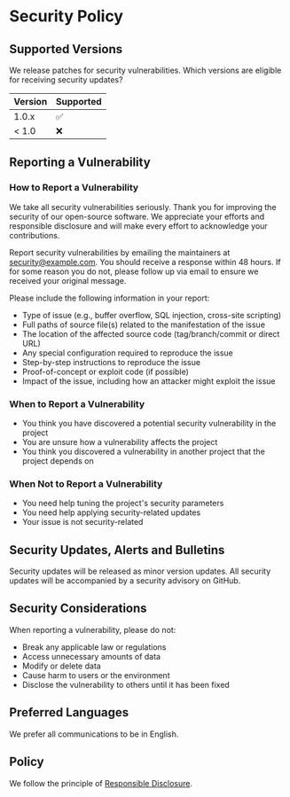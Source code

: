 # Security Policy

## Supported Versions

We release patches for security vulnerabilities. Which versions are eligible for receiving security updates?

| Version | Supported          |
| ------- | ------------------ |
| 1.0.x   | :white_check_mark: |
| < 1.0   | :x:                |

## Reporting a Vulnerability

### How to Report a Vulnerability

We take all security vulnerabilities seriously. Thank you for improving the security of our open-source software. We appreciate your efforts and responsible disclosure and will make every effort to acknowledge your contributions.

Report security vulnerabilities by emailing the maintainers at [security@example.com](mailto:security@example.com). You should receive a response within 48 hours. If for some reason you do not, please follow up via email to ensure we received your original message.

Please include the following information in your report:
- Type of issue (e.g., buffer overflow, SQL injection, cross-site scripting)
- Full paths of source file(s) related to the manifestation of the issue
- The location of the affected source code (tag/branch/commit or direct URL)
- Any special configuration required to reproduce the issue
- Step-by-step instructions to reproduce the issue
- Proof-of-concept or exploit code (if possible)
- Impact of the issue, including how an attacker might exploit the issue

### When to Report a Vulnerability

- You think you have discovered a potential security vulnerability in the project
- You are unsure how a vulnerability affects the project
- You think you discovered a vulnerability in another project that the project depends on

### When Not to Report a Vulnerability

- You need help tuning the project's security parameters
- You need help applying security-related updates
- Your issue is not security-related

## Security Updates, Alerts and Bulletins

Security updates will be released as minor version updates. All security updates will be accompanied by a security advisory on GitHub.

## Security Considerations

When reporting a vulnerability, please do not:
- Break any applicable law or regulations
- Access unnecessary amounts of data
- Modify or delete data
- Cause harm to users or the environment
- Disclose the vulnerability to others until it has been fixed

## Preferred Languages

We prefer all communications to be in English.

## Policy

We follow the principle of [Responsible Disclosure](https://en.wikipedia.org/wiki/Responsible_disclosure).
